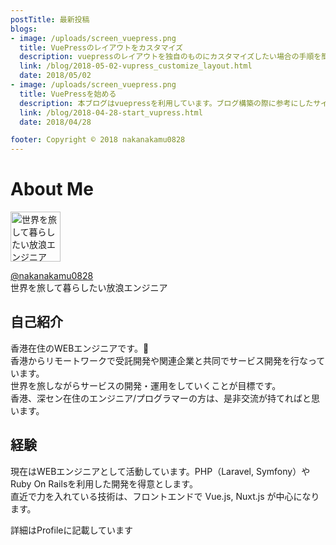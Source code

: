 ```yaml
---
postTitle: 最新投稿
blogs:
- image: /uploads/screen_vuepress.png
  title: VuePressのレイアウトをカスタマイズ
  description: vuepressのレイアウトを独自のものにカスタマイズしたい場合の手順を簡単にまとめます
  link: /blog/2018-05-02-vupress_customize_layout.html
  date: 2018/05/02
- image: /uploads/screen_vuepress.png
  title: VuePressを始める
  description: 本ブログはvuepressを利用しています。ブログ構築の際に参考にしたサイトなど参考文献としてまとめます
  link: /blog/2018-04-28-start_vupress.html
  date: 2018/04/28

footer: Copyright © 2018 nakanakamu0828
---
```


# About Me

<div class="box">
    <p>
        <a href="https://twitter.com/nakanakamu0828" target="_blank" class="image is-circle">
            <img :src="$withBase('/profile.jpg')" alt="世界を旅して暮らしたい放浪エンジニア" width="80">
        </a>
    </p>
    <p>
        <a href="https://twitter.com/nakanakamu0828" target="_blank">@nakanakamu0828</a><br>
        世界を旅して暮らしたい放浪エンジニア
    </p>
</div>

## 自己紹介
香港在住のWEBエンジニアです。:tada:  
香港からリモートワークで受託開発や関連企業と共同でサービス開発を行なっています。  
世界を旅しながらサービスの開発・運用をしていくことが目標です。  
香港、深セン在住のエンジニア/プログラマーの方は、是非交流が持てればと思います。 


## 経験
現在はWEBエンジニアとして活動しています。PHP（Laravel, Symfony）や Ruby On Railsを利用した開発を得意とします。  
直近で力を入れている技術は、フロントエンドで Vue.js, Nuxt.js が中心になります。

<router-link to="/about/profile.html">詳細はProfileに記載しています</router-link>

